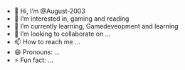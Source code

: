 - 👋 Hi, I’m @August-2003
- 👀 I’m interested in, gaming and reading
- 🌱 I’m currently learning, Gamedeveopment and learning
- 💞️ I’m looking to collaborate on ...
- 📫 How to reach me ...
- 😄 Pronouns: ...
- ⚡ Fun fact: ...

<!---
August-2003/August-2003 is a ✨ special ✨ repository because its `README.md` (this file) appears on your GitHub profile.
You can click the Preview link to take a look at your changes.
--->
